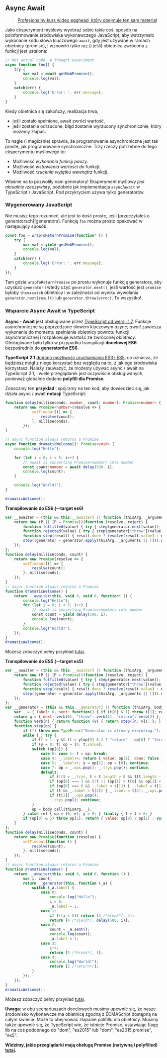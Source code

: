 ## Async Await

> [Profesjonalny kurs wideo egghead, który obejmuje ten sam materiał](https://egghead.io/courses/async-await-using-typescript)

Jako eksperyment myślowy wyobraź sobie takie coś: sposób na poinformowanie środowiska wykonawczego JavaScript, aby wstrzymało wykonanie kodu słowa kluczowego `await`, gdy jest używane w ramach obietnicy (promise), i wznowiło *tylko* raz (i jeśli) obietnica zwrócona z funkcji jest ustalona:

```ts
// Not actual code. A thought experiment
async function foo() {
    try {
        var val = await getMeAPromise();
        console.log(val);
    }
    catch(err) {
        console.log('Error: ', err.message);
    }
}
```

Kiedy obietnica się zakończy, realizacja trwa,
* jeśli zostało spełnione, await zwróci wartość,
* jeśli zostanie odrzucone, błąd zostanie wyrzucony synchronicznie, który możemy złapać.

To nagle (i magicznie) sprawia, że programowanie asynchroniczne jest tak proste, jak programowanie synchroniczne. Trzy rzeczy potrzebne do tego eksperymentu myślowego to:

* Możliwość *wykonania funkcji pauzy*.
* Możliwość *wstawienia wartości do* funkcji.
* Możliwość *rzucenia wyjątku wewnątrz* funkcji.

Właśnie na to pozwoliły nam generatory! Eksperyment myślowy *jest aktualnie rzeczywisty*, podobnie jak implementacja `async`/`await` w TypeScript / JavaScript. Pod przykryciem używa tylko generatorów.

### Wygenerowany JavaScript

Nie musisz tego rozumieć, ale jest to dość proste, jeśli [przeczytałeś o generatorach][generators]. Funkcję `foo` można prosto opakować w następujący sposób:

```ts
const foo = wrapToReturnPromise(function* () {
    try {
        var val = yield getMeAPromise();
        console.log(val);
    }
    catch(err) {
        console.log('Error: ', err.message);
    }
});
```

Tam gdzie `wrapToReturnPromise` po prostu wykonuje funkcję generatora, aby uzyskać `generator` i wtedy użyć `generator.next()`, jeśli wartość jest `promise` byłoby `then`+`catch` obietnicy i w zależności od wyniku wywołania `generator.next(result)` lub `generator.throw(error)`. To wszystko!



### Wsparcie Async Await w TypeScript
**Async - Await** jest obsługiwane przez [TypeScript od wersji 1.7](https://www.typescriptlang.org/docs/handbook/release-notes/typescript-1-7.html). Funkcje asynchroniczne są poprzedzone słowem kluczowym *async*; *await* zawiesza wykonanie do momentu spełnienia obietnicy powrotu funkcji asynchronicznej i rozpakowuje wartość ze zwróconej *obietnicy*.
Obsługiwane było tylko w przypadku transpilacji **docelowej ES6** bezpośrednio do **generatorów ES6**.

**TypeScript 2.1** [dodano możliwość uruchamiania ES3 i ES5](https://www.typescriptlang.org/docs/handbook/release-notes/typescript-2-1.html), co oznacza, że będziesz mógł z niego korzystać bez względu na to, z jakiego środowiska korzystasz. Należy zauważyć, że możemy używać async / await na TypeScript 2.1, i wiele przeglądarek jest oczywiście obsługiwanych, ponieważ globalnie dodano **polyfill dla Promise**.

Zobaczmy ten **przykład** i spójrzmy na ten kod, aby dowiedzieć się, jak działa async / await **notacji** TypeScript:

```ts
function delay(milliseconds: number, count: number): Promise<number> {
    return new Promise<number>(resolve => {
            setTimeout(() => {
                resolve(count);
            }, milliseconds);
        });
}

// async function always returns a Promise
async function dramaticWelcome(): Promise<void> {
    console.log("Hello");

    for (let i = 0; i < 5; i++) {
        // await is converting Promise<number> into number
        const count:number = await delay(500, i);
        console.log(count);
    }

    console.log("World!");
}

dramaticWelcome();
```

**Transpilowanie do ES6 (--target es6)**
```js
var __awaiter = (this && this.__awaiter) || function (thisArg, _arguments, P, generator) {
    return new (P || (P = Promise))(function (resolve, reject) {
        function fulfilled(value) { try { step(generator.next(value)); } catch (e) { reject(e); } }
        function rejected(value) { try { step(generator["throw"](value)); } catch (e) { reject(e); } }
        function step(result) { result.done ? resolve(result.value) : new P(function (resolve) { resolve(result.value); }).then(fulfilled, rejected); }
        step((generator = generator.apply(thisArg, _arguments || [])).next());
    });
};
function delay(milliseconds, count) {
    return new Promise(resolve => {
        setTimeout(() => {
            resolve(count);
        }, milliseconds);
    });
}
// async function always returns a Promise
function dramaticWelcome() {
    return __awaiter(this, void 0, void 0, function* () {
        console.log("Hello");
        for (let i = 0; i < 5; i++) {
            // await is converting Promise<number> into number
            const count = yield delay(500, i);
            console.log(count);
        }
        console.log("World!");
    });
}
dramaticWelcome();
```
Możesz zobaczyć pełny przykład [tutaj][asyncawaites6code].


**Transpilowanie do ES5 (--target es5)**
```js
var __awaiter = (this && this.__awaiter) || function (thisArg, _arguments, P, generator) {
    return new (P || (P = Promise))(function (resolve, reject) {
        function fulfilled(value) { try { step(generator.next(value)); } catch (e) { reject(e); } }
        function rejected(value) { try { step(generator["throw"](value)); } catch (e) { reject(e); } }
        function step(result) { result.done ? resolve(result.value) : new P(function (resolve) { resolve(result.value); }).then(fulfilled, rejected); }
        step((generator = generator.apply(thisArg, _arguments || [])).next());
    });
};
var __generator = (this && this.__generator) || function (thisArg, body) {
    var _ = { label: 0, sent: function() { if (t[0] & 1) throw t[1]; return t[1]; }, trys: [], ops: [] }, f, y, t, g;
    return g = { next: verb(0), "throw": verb(1), "return": verb(2) }, typeof Symbol === "function" && (g[Symbol.iterator] = function() { return this; }), g;
    function verb(n) { return function (v) { return step([n, v]); }; }
    function step(op) {
        if (f) throw new TypeError("Generator is already executing.");
        while (_) try {
            if (f = 1, y && (t = y[op[0] & 2 ? "return" : op[0] ? "throw" : "next"]) && !(t = t.call(y, op[1])).done) return t;
            if (y = 0, t) op = [0, t.value];
            switch (op[0]) {
                case 0: case 1: t = op; break;
                case 4: _.label++; return { value: op[1], done: false };
                case 5: _.label++; y = op[1]; op = [0]; continue;
                case 7: op = _.ops.pop(); _.trys.pop(); continue;
                default:
                    if (!(t = _.trys, t = t.length > 0 && t[t.length - 1]) && (op[0] === 6 || op[0] === 2)) { _ = 0; continue; }
                    if (op[0] === 3 && (!t || (op[1] > t[0] && op[1] < t[3]))) { _.label = op[1]; break; }
                    if (op[0] === 6 && _.label < t[1]) { _.label = t[1]; t = op; break; }
                    if (t && _.label < t[2]) { _.label = t[2]; _.ops.push(op); break; }
                    if (t[2]) _.ops.pop();
                    _.trys.pop(); continue;
            }
            op = body.call(thisArg, _);
        } catch (e) { op = [6, e]; y = 0; } finally { f = t = 0; }
        if (op[0] & 5) throw op[1]; return { value: op[0] ? op[1] : void 0, done: true };
    }
};
function delay(milliseconds, count) {
    return new Promise(function (resolve) {
        setTimeout(function () {
            resolve(count);
        }, milliseconds);
    });
}
// async function always returns a Promise
function dramaticWelcome() {
    return __awaiter(this, void 0, void 0, function () {
        var i, count;
        return __generator(this, function (_a) {
            switch (_a.label) {
                case 0:
                    console.log("Hello");
                    i = 0;
                    _a.label = 1;
                case 1:
                    if (!(i < 5)) return [3 /*break*/, 4];
                    return [4 /*yield*/, delay(500, i)];
                case 2:
                    count = _a.sent();
                    console.log(count);
                    _a.label = 3;
                case 3:
                    i++;
                    return [3 /*break*/, 1];
                case 4:
                    console.log("World!");
                    return [2 /*return*/];
            }
        });
    });
}
dramaticWelcome();
```
Możesz zobaczyć pełny przykład [tutaj][asyncawaites5code].


**Uwaga**: w obu scenariuszach docelowych musimy upewnić się, że nasze środowisko wykonawcze ma obietnicę zgodną z ECMAScript dostępną na całym świecie. Może to obejmować złapanie polifillu dla obietnicy. Musimy także upewnić się, że TypeScript wie, że istnieje Promise, ustawiając flagę lib na coś podobnego do "dom", "es2015" lub "dom", "es2015.promise", "es5". 

**Widzimy, jakie przeglądarki mają obsługę Promise (natywną i polyfilled) [tutaj](https://kangax.github.io/compat-table/es6/#test-Promise).**

[generatory]:./generators.md
[asyncawaites5code]:https://cdn.rawgit.com/basarat/typescript-book/705e4496/code/async-await/es5/asyncAwaitES5.js
[asyncawaites6code]:https://cdn.rawgit.com/basarat/typescript-book/705e4496/code/async-await/es6/asyncAwaitES6.js
